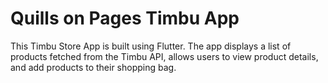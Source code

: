 # Quills on Pages Timbu App
 This Timbu Store App is built using Flutter. The app displays a list of products fetched from the Timbu API, allows users to view product details, and add products to their shopping bag.
